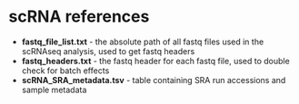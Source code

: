 # scRNA references
- **fastq_file_list.txt** - the absolute path of all fastq files used in the scRNAseq analysis, used to get fastq headers
- **fastq_headers.txt** - the fastq header for each fastq file, used to double check for batch effects
- **scRNA_SRA_metadata.tsv** - table containing SRA run accessions and sample metadata
